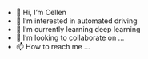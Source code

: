 - 👋 Hi, I’m Cellen
- 👀 I’m interested in automated driving
- 🌱 I’m currently learning deep learning
- 💞️ I’m looking to collaborate on ...
- 📫 How to reach me ...

<!---
TT190715/TT190715 is a ✨ special ✨ repository because its `README.md` (this file) appears on your GitHub profile.
You can click the Preview link to take a look at your changes.
--->
